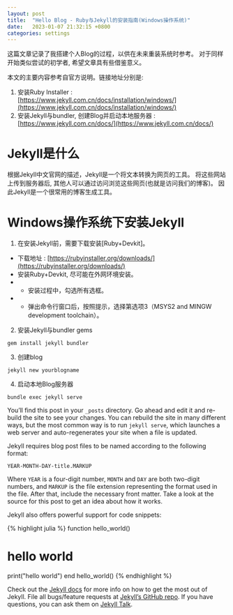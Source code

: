 ```yaml
---
layout: post
title:  "Hello Blog - Ruby与Jekyll的安装指南(Windows操作系统)"
date:   2023-01-07 21:32:15 +0800
categories: settings
---
```

这篇文章记录了我搭建个人Blog的过程，以供在未来重装系统时参考。
对于同样开始类似尝试的初学者, 希望文章具有些借鉴意义。

本文的主要内容参考自官方说明。链接地址分别是:
1. 安装Ruby Installer : [https://www.jekyll.com.cn/docs/installation/windows/](https://www.jekyll.com.cn/docs/installation/windows/)
2. 安装Jekyll与bundler, 创建Blog并启动本地服务器 : [https://www.jekyll.com.cn/docs/](https://www.jekyll.com.cn/docs/)

# Jekyll是什么
根据Jekyll中文官网的描述，Jekyll是一个将文本转换为网页的工具。
将这些网站上传到服务器后, 其他人可以通过访问浏览这些网页(也就是访问我们的博客)。
因此Jekyll是一个很常用的博客生成工具。

# Windows操作系统下安装Jekyll
1. 在安装Jekyll前，需要下载安装[Ruby+Devkit]。
  - 下载地址 : [https://rubyinstaller.org/downloads/](https://rubyinstaller.org/downloads/)
  - 安装Ruby+Devkit, 尽可能在外网环境安装。
  - - 安装过程中，勾选所有选框。
  - - 弹出命令行窗口后，按照提示，选择第选项3（MSYS2 and MINGW development toolchain）。


2. 安装Jekyll与bundler gems
```
gem install jekyll bundler
```

3. 创建blog
```
jekyll new yourblogname
```


4. 启动本地Blog服务器
```
bundle exec jekyll serve
```


You’ll find this post in your `_posts` directory. Go ahead and edit it and re-build the site to see your changes. You can rebuild the site in many different ways, but the most common way is to run `jekyll serve`, which launches a web server and auto-regenerates your site when a file is updated.

Jekyll requires blog post files to be named according to the following format:

`YEAR-MONTH-DAY-title.MARKUP`

Where `YEAR` is a four-digit number, `MONTH` and `DAY` are both two-digit numbers, and `MARKUP` is the file extension representing the format used in the file. After that, include the necessary front matter. Take a look at the source for this post to get an idea about how it works.

Jekyll also offers powerful support for code snippets:

{% highlight julia %}
function hello_world()
  # hello world
  print("hello world")
end
hello_world()
{% endhighlight %}



Check out the [Jekyll docs][jekyll-docs] for more info on how to get the most out of Jekyll. File all bugs/feature requests at [Jekyll’s GitHub repo][jekyll-gh]. If you have questions, you can ask them on [Jekyll Talk][jekyll-talk].
 
 [jekyll-docs]: https://jekyllrb.com/docs/home
 [jekyll-gh]:   https://github.com/jekyll/jekyll
 [jekyll-talk]: https://talk.jekyllrb.com/
